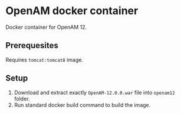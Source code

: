 # OpenAM docker container
Docker container for OpenAM 12.

## Prerequesites
Requires `tomcat:tomcat8` image.

## Setup
1. Download and extract exactly `OpenAM-12.0.0.war` file into `openam12` folder.
2. Run standard docker build command to build the image.
